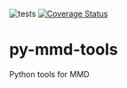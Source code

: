 ![tests](https://github.com/metno/py-mmd-tools/workflows/tests/badge.png)
[![Coverage Status](https://coveralls.io/repos/github/metno/py-mmd-tools/badge.png?branch=master)](https://coveralls.io/github/metno/py-mmd-tools?branch=master)

# py-mmd-tools

Python tools for MMD
